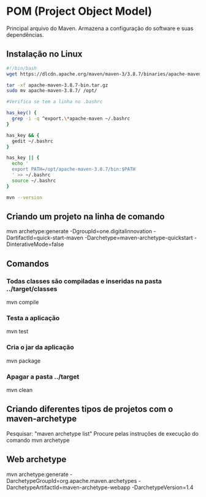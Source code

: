 # POM (Project Object Model)

Principal arquivo do Maven.
Armazena a configuração do software e suas dependências.

## Instalação no Linux

```bash
#!/bin/bash
wget https://dlcdn.apache.org/maven/maven-3/3.8.7/binaries/apache-maven-3.8.7-bin.tar.gz

tar -xf apache-maven-3.8.7-bin.tar.gz
sudo mv apache-maven-3.8.7/ /opt/

#Verifica se tem a linha no .bashrc

has_key() {
  grep -i -q ^export.\*apache-maven ~/.bashrc
}

has_key && {
  gedit ~/.bashrc
}

has_key || {
  echo '
  export PATH=/opt/apache-maven-3.8.7/bin:$PATH
  ' >> ~/.bashrc
  source ~/.bashrc
}

mvn --version
```

## Criando um projeto na linha de comando

mvn archetype:generate -DgroupId=one.digitalinnovation -DartifactId=quick-start-maven -Darchetype=maven-archetype-quickstart -DinterativeMode=false

## Comandos

### Todas classes são compiladas e inseridas na pasta ../target/classes

mvn compile

### Testa a aplicação

mvn test

### Cria o jar da aplicação

mvn package

### Apagar a pasta ../target

mvn clean

## Criando diferentes tipos de projetos com o maven-archetype

Pesquisar: "maven archetype list"
Procure pelas instruções de execução do comando mvn archetype

[maven archetype list]: https://maven.apache.org/archetypes/ "Maven archetype list"

## Web archetype

mvn archetype:generate -DarchetypeGroupId=org.apache.maven.archetypes -DarchetypeArtifactId=maven-archetype-webapp -DarchetypeVersion=1.4
